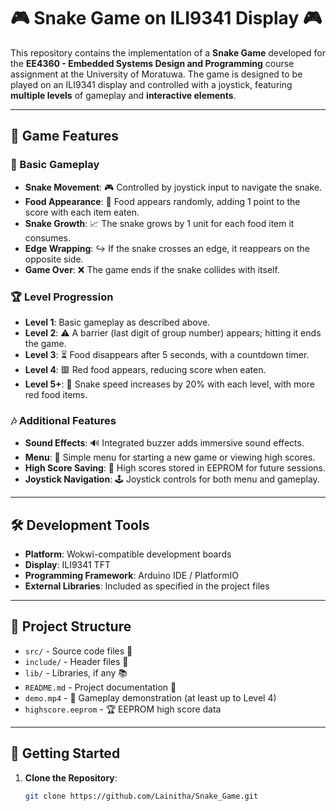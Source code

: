 # 🎮 Snake Game on ILI9341 Display 🎮

This repository contains the implementation of a **Snake Game** developed for the **EE4360 - Embedded Systems Design and Programming** course assignment at the University of Moratuwa. The game is designed to be played on an ILI9341 display and controlled with a joystick, featuring **multiple levels** of gameplay and **interactive elements**. 

---

## 🚀 Game Features

### 🐍 Basic Gameplay
- **Snake Movement**: 🎮 Controlled by joystick input to navigate the snake.
- **Food Appearance**: 🍏 Food appears randomly, adding 1 point to the score with each item eaten.
- **Snake Growth**: 📈 The snake grows by 1 unit for each food item it consumes.
- **Edge Wrapping**: ↪️ If the snake crosses an edge, it reappears on the opposite side.
- **Game Over**: ❌ The game ends if the snake collides with itself.

### 🏆 Level Progression
- **Level 1**: Basic gameplay as described above.
- **Level 2**: ⚠️ A barrier (last digit of group number) appears; hitting it ends the game.
- **Level 3**: ⏳ Food disappears after 5 seconds, with a countdown timer.
- **Level 4**: 🟥 Red food appears, reducing score when eaten.
- **Level 5+**: 🐍 Snake speed increases by 20% with each level, with more red food items.

### 🎶 Additional Features
- **Sound Effects**: 🔊 Integrated buzzer adds immersive sound effects.
- **Menu**: 📜 Simple menu for starting a new game or viewing high scores.
- **High Score Saving**: 💾 High scores stored in EEPROM for future sessions.
- **Joystick Navigation**: 🕹️ Joystick controls for both menu and gameplay.

---

## 🛠️ Development Tools

- **Platform**: Wokwi-compatible development boards
- **Display**: ILI9341 TFT
- **Programming Framework**: Arduino IDE / PlatformIO
- **External Libraries**: Included as specified in the project files

---

## 📁 Project Structure

- `src/` - Source code files 📂
- `include/` - Header files 📄
- `lib/` - Libraries, if any 📚
- `README.md` - Project documentation 📜
- `demo.mp4` - 🎥 Gameplay demonstration (at least up to Level 4)
- `highscore.eeprom` - 🏆 EEPROM high score data

---

## 🚀 Getting Started

1. **Clone the Repository**:
   ```bash
   git clone https://github.com/Lainitha/Snake_Game.git